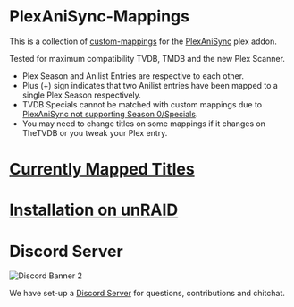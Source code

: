 

# PlexAniSync-Mappings
This is a collection of [custom-mappings](https://github.com/RickDB/PlexAniSync#custom-anime-mapping "custom-mappings") for the [PlexAniSync](https://github.com/RickDB/PlexAniSync "PlexAniSync") plex addon.

Tested for maximum compatibility TVDB, TMDB and the new Plex Scanner.


- Plex Season and Anilist Entries are respective to each other.
- Plus (+) sign indicates that two Anilist entries have been mapped to a single Plex Season respectively.
- TVDB Specials cannot be matched with custom mappings due to [PlexAniSync not supporting Season 0/Specials](https://github.com/RickDB/PlexAniSync/issues/80#issuecomment-944931420).
- You may need to change titles on some mappings if it changes on TheTVDB or you tweak your Plex entry.

# [Currently Mapped Titles](https://github.com/Raventhicc/PlexAniSync-Mappings/wiki/Titles-that-have-been-mapped-so-far.)

# [Installation on unRAID](https://github.com/Raventhicc/PlexAniSync-Mappings/wiki/Installation-on-unRAID)

# Discord Server

<img src="https://discordapp.com/api/guilds/914526679848849439/widget.png?style=banner2" alt="Discord Banner 2"/>

We have set-up a [Discord Server](https://discord.gg/8vcnkkhguf) for questions, contributions and chitchat.
